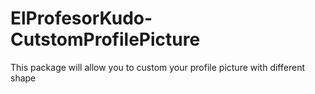 # ElProfesorKudo-CutstomProfilePicture
This package will allow you to custom your profile picture with different shape

